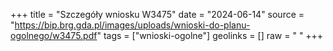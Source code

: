 +++
title = "Szczegóły wniosku W3475"
date = "2024-06-14"
source = "https://bip.brg.gda.pl/images/uploads/wnioski-do-planu-ogolnego/w3475.pdf"
tags = ["wnioski-ogolne"]
geolinks = []
raw = " "
+++





